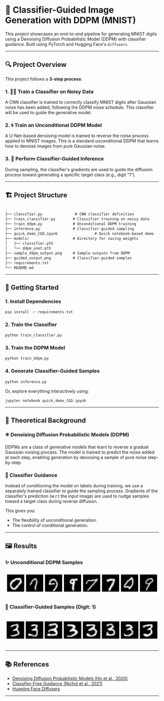 # 🧠 Classifier-Guided Image Generation with DDPM (MNIST)

This project showcases an end-to-end pipeline for generating MNIST digits using a Denoising Diffusion Probabilistic Model (DDPM) with classifier guidance. Built using PyTorch and Hugging Face's `diffusers`.

---

## 🔍 Project Overview

This project follows a **3-step process**:

### 1. 🧑‍🏫 Train a Classifier on Noisy Data
A CNN classifier is trained to correctly classify MNIST digits after Gaussian noise has been added, following the DDPM noise schedule. This classifier will be used to guide the generative model.

### 2. 🌀 Train an Unconditional DDPM Model
A U-Net-based denoising model is trained to reverse the noise process applied to MNIST images. This is a standard unconditional DDPM that learns how to denoise images from pure Gaussian noise.

### 3. 🎯 Perform Classifier-Guided Inference
During sampling, the classifier's gradients are used to guide the diffusion process toward generating a specific target class (e.g., digit “1”).

---

## 🏗️ Project Structure

```
.
├── classifier.py               # CNN classifier definition
├── train_classifier.py        # Classifier training on noisy data
├── train_ddpm.py              # Unconditional DDPM training
├── inference.py               # Classifier-guided sampling
├── quick_demo_CGD.ipynb                 # Quick notebook-based demo
├── models/                    # Directory for saving weights
│   ├── classifier.pth
│   └── ddpm_unet.pth
├── sample_ddpm_output.png     # Sample outputs from DDPM
├── guided_output.png          # Classifier-guided samples
├── requirements.txt
└── README.md
```

---

## 🚀 Getting Started

### 1. Install Dependencies

```bash
pip install -r requirements.txt
```

### 2. Train the Classifier

```bash
python train_classifier.py
```

### 3. Train the DDPM Model

```bash
python train_ddpm.py
```

### 4. Generate Classifier-Guided Samples

```bash
python inference.py
```

Or, explore everything interactively using:

```bash
jupyter notebook quick_demo_CGD.ipynb
```

---

## 🧠 Theoretical Background

### ✳️ Denoising Diffusion Probabilistic Models (DDPM)
DDPMs are a class of generative models that learn to reverse a gradual Gaussian noising process. The model is trained to predict the noise added at each step, enabling generation by denoising a sample of pure noise step-by-step.

### 🎯 Classifier Guidance
Instead of conditioning the model on labels during training, we use a separately trained classifier to guide the sampling process. Gradients of the classifier's prediction (w.r.t the input image) are used to nudge samples toward a target class during reverse diffusion.

This gives you:
- The flexibility of unconditional generation.
- The control of conditional generation.

---

## 🖼️ Results

### ✨ Unconditional DDPM Samples
![Unconditional Samples](./sample_ddpm_output.png)

### 🎯 Classifier-Guided Samples (Digit: 1)
![Guided Samples](./guided_output.png)

---

## 📚 References

- [Denoising Diffusion Probabilistic Models (Ho et al., 2020)](https://arxiv.org/abs/2006.11239)
- [Classifier-Free Guidance (Nichol et al., 2021)](https://arxiv.org/abs/2107.00630)
- [Hugging Face Diffusers](https://github.com/huggingface/diffusers)

---

